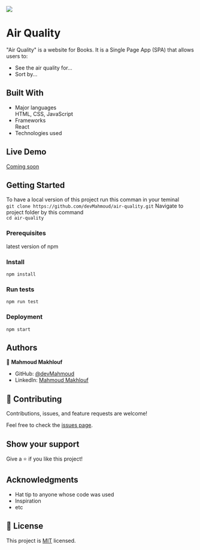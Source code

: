 ![](https://img.shields.io/badge/Microverse-blueviolet)

# Air Quality
"Air Quality" is a website for Books. It is a Single Page App (SPA) that allows users to:

* See the air quality for...
* Sort by...


## Built With

- Major languages<br/>
    HTML, CSS, JavaScript
- Frameworks<br/>
    React
- Technologies used

## Live Demo

[Coming soon]()


## Getting Started
To have a local version of this project run this comman in your teminal<br/>
    `git clone https://github.com/devMahmoud/air-quality.git`
Navigate to project folder by this command<br/>
    `cd air-quality`
    
### Prerequisites
latest version of npm

### Install
`npm install`

### Run tests
`npm run test`

### Deployment
`npm start`

## Authors

👤 **Mahmoud Makhlouf**

- GitHub: [@devMahmoud](https://github.com/devMahmoud)
- LinkedIn: [Mahmoud Makhlouf](https://www.linkedin.com/in/mahmoud-abdelkader-makhlouf/)

## 🤝 Contributing

Contributions, issues, and feature requests are welcome!

Feel free to check the [issues page](../../issues/).

## Show your support

Give a ⭐️ if you like this project!

## Acknowledgments

- Hat tip to anyone whose code was used
- Inspiration
- etc

## 📝 License

This project is [MIT](./MIT.md) licensed.